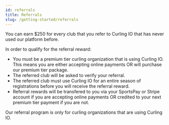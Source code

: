 ```yaml
---
id: referrals
title: Referrals
slug: /getting-started/referrals
---
```


You can earn $250 for every club that you refer to Curling IO that has never used our platform before.

In order to qualify for the referral reward:

* You must be a premium tier curling organization that is using Curling IO. This means you are either accepting online payments OR will purchase our premium tier package.
* The referred club will be asked to verify your referral.
* The referred club must use Curling IO for an entire season of registrations before you will receive the referral reward.
* Referral rewards will be transfered to you via your SportsPay or Stripe account if you are accepting online payments OR credited to your next premium tier payment if you are not.

Our referral program is only for curling organizations that are using Curling IO.
